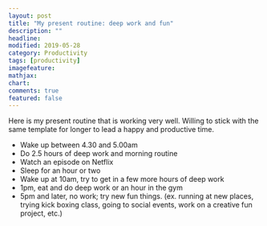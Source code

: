 ```yaml
---
layout: post
title: "My present routine: deep work and fun"
description: ""
headline: 
modified: 2019-05-28
category: Productivity
tags: [productivity]
imagefeature: 
mathjax: 
chart: 
comments: true
featured: false
---
```


Here is my present routine that is working very well. Willing to stick with the same template for longer to lead a happy and productive time.

- Wake up between 4.30 and 5.00am
- Do 2.5 hours of deep work and morning routine
- Watch an episode on Netflix
- Sleep for an hour or two
- Wake up at 10am, try to get in a few more hours of deep work
- 1pm, eat and do deep work or an hour in the gym
- 5pm and later, no work; try new fun things. (ex. running at new places, trying kick boxing class, going to social events, work on a creative fun project, etc.)
